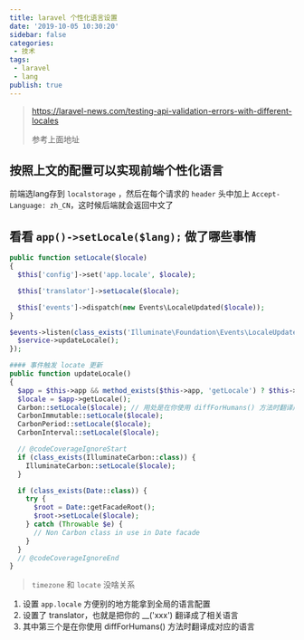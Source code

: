 ```yaml
---
title: laravel 个性化语言设置
date: '2019-10-05 10:30:20'
sidebar: false
categories:
 - 技术
tags:
 - laravel
 - lang
publish: true
---
```



> https://laravel-news.com/testing-api-validation-errors-with-different-locales
>
> 参考上面地址



## 按照上文的配置可以实现前端个性化语言

前端选lang存到 `localstorage` ，然后在每个请求的 `header` 头中加上 `Accept-Language: zh_CN`，这时候后端就会返回中文了



## 看看 `app()->setLocale($lang);` 做了哪些事情

```php
public function setLocale($locale)
{
  $this['config']->set('app.locale', $locale);

  $this['translator']->setLocale($locale);

  $this['events']->dispatch(new Events\LocaleUpdated($locale));
}
```


```php
$events->listen(class_exists('Illuminate\Foundation\Events\LocaleUpdated') ? 'Illuminate\Foundation\Events\LocaleUpdated' : 'locale.changed', function () use ($service) {
  $service->updateLocale();
});

#### 事件触发 locate 更新
public function updateLocale()
{
  $app = $this->app && method_exists($this->app, 'getLocale') ? $this->app : app('translator');
  $locale = $app->getLocale();
  Carbon::setLocale($locale); // 用处是在你使用 diffForHumans() 方法时翻译成对应的语言
  CarbonImmutable::setLocale($locale);
  CarbonPeriod::setLocale($locale);
  CarbonInterval::setLocale($locale);

  // @codeCoverageIgnoreStart
  if (class_exists(IlluminateCarbon::class)) {
    IlluminateCarbon::setLocale($locale);
  }

  if (class_exists(Date::class)) {
    try {
      $root = Date::getFacadeRoot();
      $root->setLocale($locale);
    } catch (Throwable $e) {
      // Non Carbon class in use in Date facade
    }
  }
  // @codeCoverageIgnoreEnd
}
```

> `timezone` 和 `locate` 没啥关系



1. 设置 `app.locale` 方便别的地方能拿到全局的语言配置
2. 设置了 translator，也就是把你的 __('xxx') 翻译成了相关语言
3. 其中第三个是在你使用 diffForHumans() 方法时翻译成对应的语言



